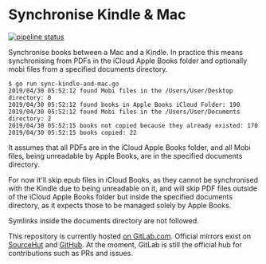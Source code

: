 # Synchronise Kindle & Mac

[![pipeline status](https://gitlab.com/louis.jackman/sync-kindle-and-workstation/badges/master/pipeline.svg)](https://gitlab.com/louis.jackman/sync-kindle-and-workstation/-/commits/master)

Synchronise books between a Mac and a Kindle. In practice this means
synchronising from PDFs in the iCloud Apple Books folder and optionally mobi
files from a specified documents directory.

```shell
$ go run sync-kindle-and-mac.go
2019/04/30 05:52:12 found Mobi files in the /Users/User/Desktop directory: 0
2019/04/30 05:52:12 found books in Apple Books iCloud Folder: 190
2019/04/30 05:52:12 found Mobi files in the /Users/User/Documents directory: 2
2019/04/30 05:52:15 books not copied because they already existed: 170
2019/04/30 05:52:15 books copied: 22
```

It assumes that all PDFs are in the iCloud Apple Books folder, and all Mobi
files, being unreadable by Apple Books, are in the specified documents
directory.

For now it'll skip epub files in iCloud Books, as they cannot be synchronised
with the Kindle due to being unreadable on it, and will skip PDF files outside
of the iCloud Apple Books folder but inside the specified documents directory,
as it expects those to be managed solely by Apple Books.

Symlinks inside the documents directory are not followed.

This repository is currently hosted [on
GitLab.com](https://gitlab.com/louis.jackman/sync-kindle-and-workstation).
Official mirrors exist on
[SourceHut](https://git.sr.ht/~louisjackman/sync-kindle-and-workstation) and
[GitHub](https://github.com/LouisJackman/sync-kindle-and-workstation). At the
moment, GitLab is still the official hub for contributions such as PRs and
issues.

